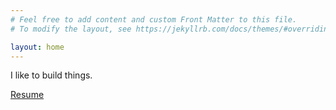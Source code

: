 ```yaml
---
# Feel free to add content and custom Front Matter to this file.
# To modify the layout, see https://jekyllrb.com/docs/themes/#overriding-theme-defaults

layout: home
---
```


I like to build things.

[Resume](https://giordcer.github.io/assets/GCResume.pdf)
<!-- <object data="https://giordcer.github.io/assets/GCResume.pdf" type="application/pdf" width="100%" height="900px">
    <embed src="https://giordcer.github.io/assets/GCResume.pdf">
        <p>This browser does not support PDFs. Please download the PDF to view it: <a href="https://giordcer.github.io/assets/GCResume.pdf">Download PDF</a>.</p>
    </embed>
</object> -->
